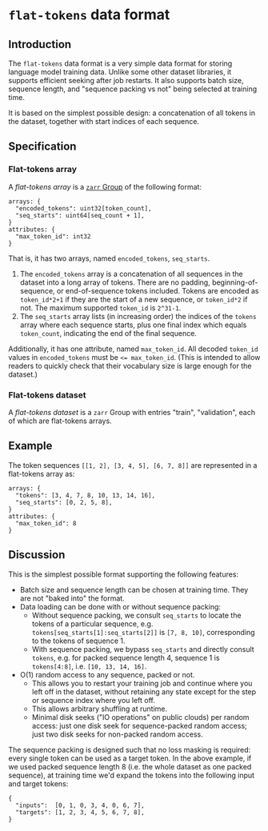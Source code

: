 # `flat-tokens` data format

## Introduction

The `flat-tokens` data format is a very simple data format for storing language model training data.
Unlike some other dataset libraries, it supports efficient seeking after job restarts. It also
supports batch size, sequence length, and "sequence packing vs not" being selected at training
time.

It is based on the simplest possible design: a concatenation of all tokens in the dataset, together
with start indices of each sequence.

## Specification

### Flat-tokens array

A *flat-tokens array* is a [`zarr` Group](https://zarr.readthedocs.io/en/stable/) of the following format:

```
arrays: {
  "encoded_tokens": uint32[token_count],
  "seq_starts": uint64[seq_count + 1],
}
attributes: {
  "max_token_id": int32
}
```

That is, it has two arrays, named `encoded_tokens`, `seq_starts`. 

1. The `encoded_tokens` array is a concatenation of all sequences in the dataset into a long array of tokens. 
   There are no padding, beginning-of-sequence, or end-of-sequence tokens included. Tokens are encoded
   as `token_id*2+1` if they are the start of a new sequence, or `token_id*2` if not. The maximum supported `token_id` is `2^31-1`.
2. The `seq_starts` array lists (in increasing order) the indices of the `tokens` array where each 
   sequence starts, plus one final index which equals `token_count`, indicating the end of the final
   sequence.

Additionally, it has one attribute, named `max_token_id`. All decoded `token_id` values in `encoded_tokens`
must be `<= max_token_id`. (This is intended to allow readers to quickly check that their vocabulary size is 
large enough for the dataset.)

### Flat-tokens dataset

A *flat-tokens dataset* is a `zarr` Group with entries "train", "validation", each of which are flat-tokens arrays.

## Example

The token sequences `[[1, 2], [3, 4, 5], [6, 7, 8]]` are represented in a flat-tokens array as:

```
arrays: {
  "tokens": [3, 4, 7, 8, 10, 13, 14, 16],
  "seq_starts": [0, 2, 5, 8],
}
attributes: {
  "max_token_id": 8
}
```

## Discussion

This is the simplest possible format supporting the following features:
* Batch size and sequence length can be chosen at training time. They are not "baked into" the format.
* Data loading can be done with or without sequence packing:
  * Without sequence packing, we consult `seq_starts` to locate the tokens of a particular sequence, e.g. `tokens[seq_starts[1]:seq_starts[2]]` is `[7, 8, 10]`, corresponding to the tokens of sequence 1.
  * With sequence packing, we bypass `seq_starts` and directly consult `tokens`, e.g. for packed sequence length 4, sequence 1 is `tokens[4:8]`, i.e. `[10, 13, 14, 16]`.
* O(1) random access to any sequence, packed or not.
  * This allows you to restart your training job and continue where you left off in the dataset, without retaining any state except for the step or sequence index where you left off.
  * This allows arbitrary shuffling at runtime.
  * Minimal disk seeks ("IO operations" on public clouds) per random access: just one disk seek for sequence-packed random access; just two disk seeks for non-packed random access.

The sequence packing is designed such that no loss masking is required: every single token can be used as a target token. In the above example, if we used packed sequence length 8 (i.e. the whole dataset as one packed sequence),
at training time we'd expand the tokens into the following input and target tokens:

```
{
  "inputs":  [0, 1, 0, 3, 4, 0, 6, 7],
  "targets": [1, 2, 3, 4, 5, 6, 7, 8],
}
```
